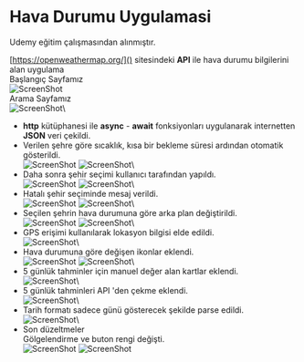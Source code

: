 # Hava Durumu Uygulamasi

Udemy eğitim çalışmasından alınmıştır.

[https://openweathermap.org/]() sitesindeki **API** ile hava durumu bilgilerini alan uygulama\
Başlangıç Sayfamız\
![ScreenShot](screen_shots/img-01.png)\
Arama Sayfamız\
![ScreenShot](screen_shots/img-02.png)\
- **http** kütüphanesi ile **async** - **await** fonksiyonları uygulanarak internetten **JSON** veri çekildi.
- Verilen şehre göre sıcaklık, kısa bir bekleme süresi ardından otomatik gösterildi.\
![ScreenShot](screen_shots/img-03.png)
![ScreenShot](screen_shots/img-04.png)\
- Daha sonra şehir seçimi kullanıcı tarafından yapıldı.\
![ScreenShot](screen_shots/img-05.png)
![ScreenShot](screen_shots/img-06.png)\
- Hatalı şehir seçiminde mesaj verildi.\
![ScreenShot](screen_shots/img-07.png)
![ScreenShot](screen_shots/img-08.png)\
- Seçilen şehrin hava durumuna göre arka plan değiştirildi.\
![ScreenShot](screen_shots/img-09.png)
![ScreenShot](screen_shots/img-10.png)\
- GPS erişimi kullanılarak lokasyon bilgisi elde edildi.\
![ScreenShot](screen_shots/img-11.png)\
- Hava durumuna göre değişen ikonlar eklendi.\
![ScreenShot](screen_shots/img-12.png)
![ScreenShot](screen_shots/img-13.png)\
- 5 günlük tahminler için manuel değer alan kartlar eklendi.\
![ScreenShot](screen_shots/img-14.png)\
- 5 günlük tahminleri API 'den çekme eklendi.\
![ScreenShot](screen_shots/img-15.png)\
- Tarih formatı sadece günü gösterecek şekilde parse edildi.\
![ScreenShot](screen_shots/img-16.png)\
- Son düzeltmeler\
Gölgelendirme ve buton rengi değişti.\
![ScreenShot](screen_shots/img-17.png)
![ScreenShot](screen_shots/img-18.png)
